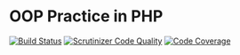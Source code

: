 # OOP Practice in PHP

[![Build Status](https://travis-ci.org/mokamoto12/oop-practice.svg?branch=master)](https://travis-ci.org/mokamoto12/oop-practice)
[![Scrutinizer Code Quality](https://scrutinizer-ci.com/g/mokamoto12/oop-practice/badges/quality-score.png?b=master)](https://scrutinizer-ci.com/g/mokamoto12/oop-practice/?branch=master)
[![Code Coverage](https://scrutinizer-ci.com/g/mokamoto12/oop-practice/badges/coverage.png?b=master)](https://scrutinizer-ci.com/g/mokamoto12/oop-practice/?branch=master)